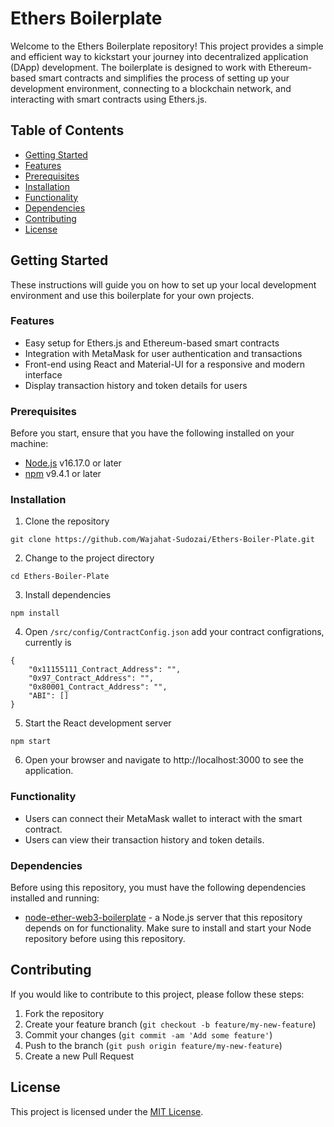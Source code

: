 # Ethers Boilerplate
Welcome to the Ethers Boilerplate repository! This project provides a simple and efficient way to kickstart your journey into decentralized application (DApp) development. The boilerplate is designed to work with Ethereum-based smart contracts and simplifies the process of setting up your development environment, connecting to a blockchain network, and interacting with smart contracts using Ethers.js.

## Table of Contents

- [Getting Started](#getting-started)
- [Features](#features)
- [Prerequisites](#prerequisites)
- [Installation](#installation)
- [Functionality](#functionality)
- [Dependencies](#dependencies)
- [Contributing](#contributing)
- [License](#license)

## Getting Started

These instructions will guide you on how to set up your local development environment and use this boilerplate for your own projects.

### Features

- Easy setup for Ethers.js and Ethereum-based smart contracts
- Integration with MetaMask for user authentication and transactions
- Front-end using React and Material-UI for a responsive and modern interface
- Display transaction history and token details for users

### Prerequisites

Before you start, ensure that you have the following installed on your machine:

- [Node.js](https://nodejs.org/) v16.17.0 or later
- [npm](https://www.npmjs.com/) v9.4.1 or later

### Installation

1. Clone the repository

```shell
git clone https://github.com/Wajahat-Sudozai/Ethers-Boiler-Plate.git
```

2. Change to the project directory

```shell
cd Ethers-Boiler-Plate
```
3. Install dependencies

```shell
npm install  
```
4. Open `/src/config/ContractConfig.json` add your contract configrations, currently is

```shell
{
    "0x11155111_Contract_Address": "",
    "0x97_Contract_Address": "",
    "0x80001_Contract_Address": "",
    "ABI": []
}
```
5. Start the React development server

```shell
npm start
```
6. Open your browser and navigate to http://localhost:3000 to see the application.

### Functionality

- Users can connect their MetaMask wallet to interact with the smart contract.
- Users can view their transaction history and token details.

### Dependencies

Before using this repository, you must have the following dependencies installed and running:

- [node-ether-web3-boilerplate](https://github.com/Wajahat-Sudozai/Node-ether-web3-boilerplate.git) - a Node.js server that this repository depends on for functionality.
Make sure to install and start your Node repository before using this repository.

## Contributing

If you would like to contribute to this project, please follow these steps:

1. Fork the repository
2. Create your feature branch (`git checkout -b feature/my-new-feature`)
3. Commit your changes (`git commit -am 'Add some feature'`)
4. Push to the branch (`git push origin feature/my-new-feature`)
5. Create a new Pull Request

## License

This project is licensed under the [MIT License](LICENSE.md).

